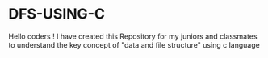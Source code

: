 # DFS-USING-C
Hello coders ! I have  created this Repository for my juniors and classmates to understand  the key concept of "data and file structure" using c language
